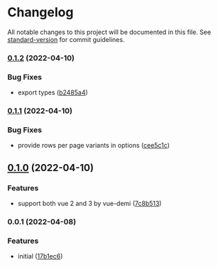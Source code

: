 # Changelog

All notable changes to this project will be documented in this file. See [standard-version](https://github.com/conventional-changelog/standard-version) for commit guidelines.

### [0.1.2](https://github.com/Djaler/vue-use-read-api/compare/v0.1.1...v0.1.2) (2022-04-10)


### Bug Fixes

* export types ([b2485a4](https://github.com/Djaler/vue-use-read-api/commit/b2485a4e3f7520da7cd79403831eb6da8d356d3f))

### [0.1.1](https://github.com/Djaler/vue-use-read-api/compare/v0.1.0...v0.1.1) (2022-04-10)


### Bug Fixes

* provide rows per page variants in options ([cee5c1c](https://github.com/Djaler/vue-use-read-api/commit/cee5c1c1ad006a84b6c06afec2e6bcd085c5ce05))

## [0.1.0](https://github.com/Djaler/vue-use-read-api/compare/v0.0.1...v0.1.0) (2022-04-10)


### Features

* support both vue 2 and 3 by vue-demi ([7c8b513](https://github.com/Djaler/vue-use-read-api/commit/7c8b5139065b368136bbcaefa1034f2d26f332a8))

### 0.0.1 (2022-04-08)


### Features

* initial ([17b1ec6](https://github.com/Djaler/vue-use-read-api/commit/17b1ec6f9a39f1ffa461abe6b1112a5a5054ef04))
